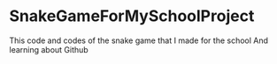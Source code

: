 # SnakeGameForMySchoolProject
This code and codes of the snake game that I made for the school
And learning about Github
